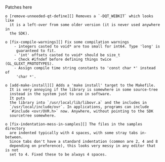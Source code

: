 Patches here

    o [remove-unneeded-qt-define][] Removes a `-DQT_WEBKIT` which looks like
      it is a left-over from some older version (it is never used anywhere in
      the SDK).

    o [fix-compile-warnings][] Fix some compilation warnings
        - integers casted to void* are too small for int64. Type 'long' is
         guaranteed to fit.
        - 'int' offsets casted to void* should be size_t
        - Check #ifndef before defining things twice (GL_GLEXT_PROTOTYPES).
        - Assign compile time string constants to 'const char *' instead of
         'char *'.

    o [add-make-install][] Adds a 'make install' target to the Makefile.
      It is very annoying if the library is somewhere in some source-tree
      instead in the system just to use in software.
      It puts	     
      the library into `/usr/local/lib/libovr.a` and the includes in
      `/usr/local/include/ovr`. In applications, programs can include
      `#include <ovr/OVR.h>` now. Anywhere, without pointing to the SDK
      sourcetree somewhere.
     
    o [fix-indentation-mess-in-samples][] The files in the samples directory
      are indented typically with 4 spaces, with some stray tabs in-between.
      Since tabs don't have a standard indentation (common are 2, 4 and 8
      depending on preference), this looks very messy in any editor that is not
      set to 4. Fixed these to be always 4 spaces.

[add-make-install]: https://github.com/hzeller/oculus-sdk-patches/raw/master/0.2.5/add-make-install.patch
[fix-compile-warnings]: https://github.com/hzeller/oculus-sdk-patches/raw/master/0.2.5/fix-compile-warnings.patch
[fix-indentation-mess-in-samples]: https://github.com/hzeller/oculus-sdk-patches/raw/master/0.2.5/fix-indentation-mess-in-samples.patch
[remove-unneeded-qt-define]: https://github.com/hzeller/oculus-sdk-patches/raw/master/0.2.5/remove-unneeded-qt-define.patch
